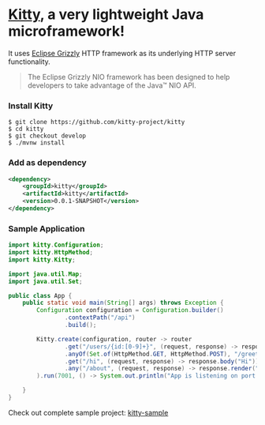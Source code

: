 # [Kitty](https://github.com/kitty-project/kitty), a very lightweight Java microframework!
It uses [Eclipse Grizzly](https://projects.eclipse.org/projects/ee4j.grizzly) HTTP framework as its underlying HTTP server functionality.
> The Eclipse Grizzly NIO framework has been designed to help developers to take advantage of the Java™ NIO API.
### Install Kitty
```shell
$ git clone https://github.com/kitty-project/kitty
$ cd kitty
$ git checkout develop
$ ./mvnw install
```
### Add as dependency
```xml
<dependency>
    <groupId>kitty</groupId>
    <artifactId>kitty</artifactId>
    <version>0.0.1-SNAPSHOT</version>
</dependency>
```
### Sample Application
```java
import kitty.Configuration;
import kitty.HttpMethod;
import kitty.Kitty;

import java.util.Map;
import java.util.Set;

public class App {
    public static void main(String[] args) throws Exception {
        Configuration configuration = Configuration.builder()
                .contextPath("/api")
                .build();

        Kitty.create(configuration, router -> router
                .get("/users/{id:[0-9]+}", (request, response) -> response.body("Hi user 1!"))
                .anyOf(Set.of(HttpMethod.GET, HttpMethod.POST), "/greetings", (request, response) -> response.body(Map.of("name", "Kitty")).render("greetings")).withoutContextPath()
                .get("/hi", (request, response) -> response.body("Hi"))
                .any("/about", (request, response) -> response.render("about")).withoutContextPath()
        ).run(7001, () -> System.out.println("App is listening on port " + 7001 + "..."));

    }
}

```
Check out complete sample project: [kitty-sample](https://github.com/kitty-project/kitty-sample)
